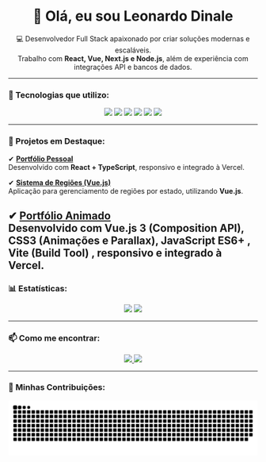 <h1 align="center">👋 Olá, eu sou Leonardo Dinale</h1>

<p align="center">
  💻 Desenvolvedor Full Stack apaixonado por criar soluções modernas e escaláveis.<br>
  Trabalho com <strong>React, Vue, Next.js e Node.js</strong>, além de experiência com integrações API e bancos de dados.
</p>

---

### 🚀 Tecnologias que utilizo:
<p align="center">
  <img src="https://img.shields.io/badge/React-20232A?style=for-the-badge&logo=react&logoColor=61DAFB" />
  <img src="https://img.shields.io/badge/Vue.js-35495E?style=for-the-badge&logo=vue.js&logoColor=4FC08D" />
  <img src="https://img.shields.io/badge/Next.js-000000?style=for-the-badge&logo=next.js&logoColor=white" />
  <img src="https://img.shields.io/badge/Node.js-43853D?style=for-the-badge&logo=node.js&logoColor=white" />
  <img src="https://img.shields.io/badge/TypeScript-007ACC?style=for-the-badge&logo=typescript&logoColor=white" />
  <img src="https://img.shields.io/badge/TailwindCSS-38B2AC?style=for-the-badge&logo=tailwind-css&logoColor=white" />
</p>

---

### 📌 Projetos em Destaque:
✔ **[Portfólio Pessoal](https://leodinalle.vercel.app/)**  
Desenvolvido com **React + TypeScript**, responsivo e integrado à Vercel.

✔ **[Sistema de Regiões (Vue.js)](https://github.com/leodinalle/sistema-regioes-vuejs)**  
Aplicação para gerenciamento de regiões por estado, utilizando **Vue.js**.

✔ **[Portfólio Animado](https://portfolio-animado-pied.vercel.app/)**  
Desenvolvido com **Vue.js 3** (Composition API), **CSS3** (Animações e Parallax), **JavaScript ES6+** , **Vite (Build Tool)** , responsivo e integrado à Vercel.
---

### 📊 Estatísticas:
<p align="center">
  <img height="150em" src="https://github-readme-stats.vercel.app/api?username=leodinalle&show_icons=true&theme=tokyonight" />
  <img height="150em" src="https://github-readme-stats.vercel.app/api/top-langs/?username=leodinalle&layout=compact&theme=tokyonight" />
</p>

---

### 📫 Como me encontrar:
<p align="center">
  <a href="https://www.linkedin.com/in/leonardo-alves-melo-dinale-254a23281/">
    <img src="https://img.shields.io/badge/LinkedIn-0077B5?style=for-the-badge&logo=linkedin&logoColor=white" />
  </a>
  <a href="mailto:leodinalle@gmail.com">
    <img src="https://img.shields.io/badge/Gmail-D14836?style=for-the-badge&logo=gmail&logoColor=white" />
  </a>
</p>

---

### 🐍 Minhas Contribuições:
<p align="center">
  <img src="https://github.com/Platane/snk/raw/output/github-contribution-grid-snake.svg" alt="Snake animation" />
</p>
